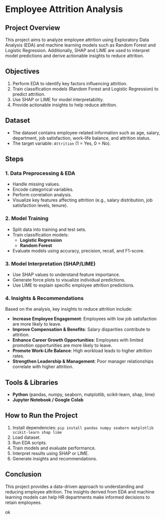 # Employee Attrition Analysis

## Project Overview

This project aims to analyze employee attrition using Exploratory Data Analysis (EDA) and machine learning models such as Random Forest and Logistic Regression. Additionally, SHAP and LIME are used to interpret model predictions and derive actionable insights to reduce attrition.

## Objectives

1. Perform EDA to identify key factors influencing attrition.
2. Train classification models (Random Forest and Logistic Regression) to predict attrition.
3. Use SHAP or LIME for model interpretability.
4. Provide actionable insights to help reduce attrition.

## Dataset

- The dataset contains employee-related information such as age, salary, department, job satisfaction, work-life balance, and attrition status.
- The target variable: `Attrition` (1 = Yes, 0 = No).

## Steps

### 1. Data Preprocessing & EDA

- Handle missing values.
- Encode categorical variables.
- Perform correlation analysis.
- Visualize key features affecting attrition (e.g., salary distribution, job satisfaction levels, tenure).

### 2. Model Training

- Split data into training and test sets.
- Train classification models:
  - **Logistic Regression**
  - **Random Forest**
- Evaluate models using accuracy, precision, recall, and F1-score.

### 3. Model Interpretation (SHAP/LIME)

- Use SHAP values to understand feature importance.
- Generate force plots to visualize individual predictions.
- Use LIME to explain specific employee attrition predictions.

### 4. Insights & Recommendations

Based on the analysis, key insights to reduce attrition include:

- **Increase Employee Engagement**: Employees with low job satisfaction are more likely to leave.
- **Improve Compensation & Benefits**: Salary disparities contribute to attrition.
- **Enhance Career Growth Opportunities**: Employees with limited promotion opportunities are more likely to leave.
- **Promote Work-Life Balance**: High workload leads to higher attrition rates.
- **Strengthen Leadership & Management**: Poor manager relationships correlate with higher attrition.

## Tools & Libraries

- **Python** (pandas, numpy, seaborn, matplotlib, scikit-learn, shap, lime)
- **Jupyter Notebook / Google Colab**

## How to Run the Project

1. Install dependencies: `pip install pandas numpy seaborn matplotlib scikit-learn shap lime`
2. Load dataset.
3. Run EDA scripts.
4. Train models and evaluate performance.
5. Interpret results using SHAP or LIME.
6. Generate insights and recommendations.

## Conclusion

This project provides a data-driven approach to understanding and reducing employee attrition. The insights derived from EDA and machine learning models can help HR departments make informed decisions to retain employees.

ok

